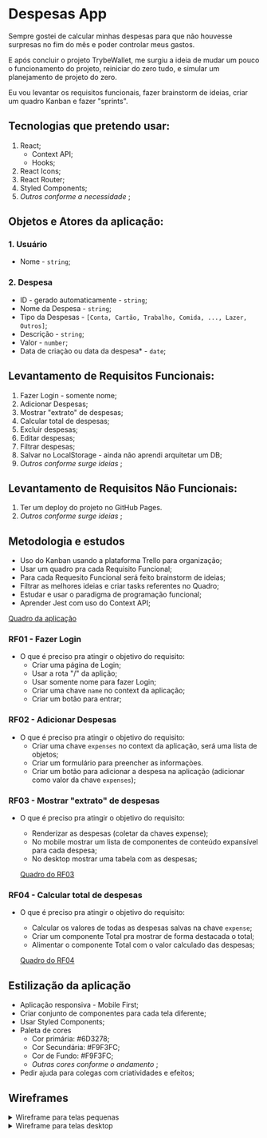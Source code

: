 # Despesas App

Sempre gostei de calcular minhas despesas para que não houvesse surpresas no fim do mês e poder controlar meus gastos.

E após concluir o projeto TrybeWallet, me surgiu a ideia de mudar um pouco o funcionamento do projeto, reiniciar do zero tudo, e simular um planejamento de projeto do zero.

Eu vou levantar os requisitos funcionais, fazer brainstorm de ideias, criar um quadro Kanban e fazer "sprints".

## Tecnologias que pretendo usar:

1. React;
    -  Context API;
    -  Hooks;
1. React Icons;
1. React Router;
1. Styled Components;
1. _Outros conforme a necessidade_ ;

## Objetos e Atores da aplicação:

### 1. Usuário

- Nome - `string`;

### 2. Despesa

- ID - gerado automaticamente - `string`;
- Nome da Despesa - `string`;
- Tipo da Despesas - `[Conta, Cartão, Trabalho, Comida, ..., Lazer, Outros]`;
- Descrição - `string`;
- Valor - `number`;
- Data de criaçào ou data da despesa* - `date`;


## Levantamento de Requisitos Funcionais:

1. Fazer Login - somente nome;
1. Adicionar Despesas;
1. Mostrar "extrato" de despesas;
1. Calcular total de despesas;
1. Excluir despesas;
1. Editar despesas;
1. Filtrar despesas;
1. Salvar no LocalStorage - ainda não aprendi arquitetar um DB;
1. _Outros conforme surge ideias_ ;

## Levantamento de Requisitos Não Funcionais:

1. Ter um deploy do projeto no GitHub Pages.
1. _Outros conforme surge ideias_ ;

## Metodologia e estudos

- Uso do Kanban usando a plataforma Trello para organização;
- Usar um quadro pra cada Requisito Funcional;
- Para cada Requesito Funcional será feito brainstorm de ideias;
- Filtrar as melhores ideias e criar tasks referentes no Quadro;
- Estudar e usar o paradigma de programação funcional;
- Aprender Jest com uso do Context API;

[Quadro da aplicação](https://app.asana.com/0/1204058942458492/board)

### RF01 - Fazer Login

- O que é preciso pra atingir o objetivo do requisito:
    - Criar uma página de Login;
    - Usar a rota "/" da aplição;
    - Usar somente nome para fazer Login;
    - Criar uma chave `name` no context da aplicação;
    - Criar um botão para entrar;

### RF02 - Adicionar Despesas

- O que é preciso pra atingir o objetivo do requisito:
    - Criar uma chave `expenses` no context da aplicação, será uma lista de objetos;
    - Criar um formulário para preencher as informaçòes.
    - Criar um botão para adicionar a despesa na aplicação (adicionar como valor da chave `expenses`);
    
    
### RF03 - Mostrar "extrato" de despesas

- O que é preciso pra atingir o objetivo do requisito:
    - Renderizar as despesas (coletar da chaves expense);
    - No mobile mostrar um lista de componentes de conteúdo expansível para cada despesa;
    - No desktop mostrar uma tabela com as despesas;
    
    [Quadro do RF03](https://trello.com/b/As4g7nbf)
    
### RF04 - Calcular total de despesas

- O que é preciso pra atingir o objetivo do requisito:
    - Calcular os valores de todas as despesas salvas na chave `expense`;
    - Criar um componente Total pra mostrar de forma destacada o total;
    - Alimentar o componente Total com o valor calculado das despesas;
    
    [Quadro do RF04](https://trello.com/b/As4g7nbf)

## Estilização da aplicação

- Aplicação responsiva - Mobile First;
- Criar conjunto de componentes para cada tela diferente;
- Usar Styled Components;
- Paleta de cores
    - Cor primária: #6D3278;
    - Cor Secundária: #F9F3FC;
    - Cor de Fundo: #F9F3FC;
    - _Outras cores conforme o andamento_ ;
- Pedir ajuda para colegas com criatividades e efeitos;

## Wireframes

<details>
<summary>Wireframe para telas pequenas</summary>
    
![wireframe tela pequena](./wireframes/SmallWireframe.png)
    
</details>

<details>
<summary>Wireframe para telas desktop</summary>
    
![wireframe tela desktop](./wireframes/DesktopWireframe.png)
    
</details>

